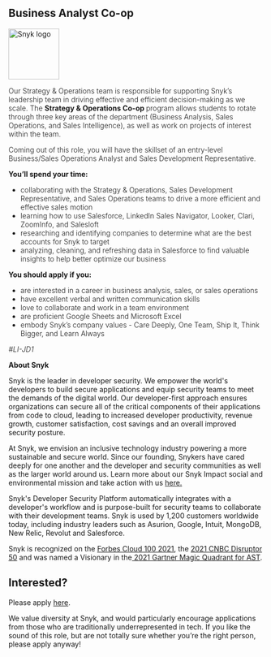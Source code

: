 Business Analyst Co-op
---

<img src="https://res.cloudinary.com/snyk/image/upload/v1537345894/press-kit/brand/logo-black.png" width="100" alt="Snyk logo" />

<p><span style="font-weight: 300;">Our Strategy &amp; Operations team is responsible for supporting Snyk’s leadership team in driving effective and efficient decision-making as we scale. </span><span style="font-weight: 300;">The </span><strong>Strategy &amp; Operations Co-op </strong><span style="font-weight: 300;">program allows students to rotate through three key areas of the department (Business Analysis, Sales Operations, and Sales Intelligence), as well as work on projects of interest within the team.&nbsp;</span></p>
<p><span style="font-weight: 300;">Coming out of this role, you will have the skillset of an entry-level Business/Sales Operations Analyst and Sales Development Representative.&nbsp;</span></p>
<p><strong>You’ll spend your time:</strong></p>
<ul>
<li style="font-weight: 300;"><span style="font-weight: 300;">collaborating with the Strategy &amp; Operations, Sales Development Representative, and Sales Operations teams to drive a more efficient and effective sales motion</span></li>
<li style="font-weight: 300;"><span style="font-weight: 300;">learning how to use Salesforce, LinkedIn Sales Navigator, Looker, Clari, ZoomInfo, and Salesloft</span></li>
<li style="font-weight: 300;"><span style="font-weight: 300;">researching and identifying companies to determine what are the best accounts for Snyk to target</span></li>
<li style="font-weight: 300;"><span style="font-weight: 300;">analyzing, cleaning, and refreshing data in Salesforce to find valuable insights to help better optimize our business</span></li>
</ul>
<p><strong>You should apply if you:</strong></p>
<ul>
<li style="font-weight: 300;"><span style="font-weight: 300;">are interested in a career in business analysis, sales, or sales operations</span></li>
<li style="font-weight: 300;"><span style="font-weight: 300;">have excellent verbal and written communication skills</span></li>
<li style="font-weight: 300;"><span style="font-weight: 300;">love to collaborate and work in a team environment</span></li>
<li style="font-weight: 300;"><span style="font-weight: 300;">are proficient Google Sheets and Microsoft Excel</span></li>
<li style="font-weight: 300;"><span style="font-weight: 300;">embody Snyk’s company values - Care Deeply, One Team, Ship It, Think Bigger, and Learn Always</span></li>
</ul>
<p><em><span style="font-weight: 300;">#LI-JD1</span></em></p><div class="content-conclusion"><p><strong>About Snyk</strong></p>
<p><span style="font-weight: 400;">Snyk is the leader in developer security. We empower the world's developers to build secure applications and equip security teams to meet the demands of the digital world. Our developer-first approach ensures organizations can secure all of the critical components of their applications from code to cloud, leading to increased developer productivity, revenue growth, customer satisfaction, cost savings and an overall improved security posture.&nbsp;</span></p>
<p><span style="font-weight: 400;">At Snyk, we envision an inclusive technology industry powering a more sustainable and secure world.</span> <span style="font-weight: 400;">Since our founding, Snykers have cared deeply for one another and the developer and security communities as well as the larger world around us. Learn more about our Snyk Impact social and environmental mission and take action with us </span><a href="https://snyk.io/about/snyk-impact/"><span style="font-weight: 400;">here.</span></a></p>
<p><span style="font-weight: 400;">Snyk's Developer Security Platform automatically integrates with a developer's workflow and is purpose-built for security teams to collaborate with their development teams. Snyk is used by 1,200 customers worldwide today, including industry leaders such as Asurion, Google, Intuit, MongoDB, New Relic, Revolut and Salesforce.</span></p>
<p><span style="font-weight: 400;">Snyk is recognized on the </span><a href="https://www.forbes.com/cloud100/#6f24b5ba5f94"><span style="font-weight: 400;">Forbes Cloud 100 2021</span></a><span style="font-weight: 400;">, the </span><a href="https://www.cnbc.com/2021/05/25/these-are-the-2021-cnbc-disruptor-50-companies.html"><span style="font-weight: 400;">2021 CNBC Disruptor 50</span></a><span style="font-weight: 400;"> and was named a Visionary in the</span><a href="https://snyk.io/blog/snyk-visionary-2021-gartner-magic-quadrant-for-ast/"><span style="font-weight: 400;"> 2021 Gartner Magic Quadrant for AST</span></a><span style="font-weight: 400;">.</span></p></div>

Interested?
---

Please apply [here](https://boards.greenhouse.io/snyk/jobs/6354363002#app).

We value diversity at Snyk, and would particularly encourage applications from those who are traditionally underrepresented in tech.
If you like the sound of this role, but are not totally sure whether you’re the right person, please apply anyway!
